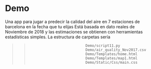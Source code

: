 # Demo
Una app para jugar a predecir la calidad del aire en 7 estaciones de barcelona en la fecha que tu elijas
Está basada en dato reales de Noviembre de 2018 y las estimaciones se obtienen con herramientas estadísticas simples.
La estructura de carpetas sería 
 >>                               Demo/script11.py
 >>                               Demo/air_quality_Nov2017.csv
 >>                               Demo/Templates/home.html                                          
 >>                               Demo/Templates/map1.html
 >>                               Demo/Static/Css/main.css
